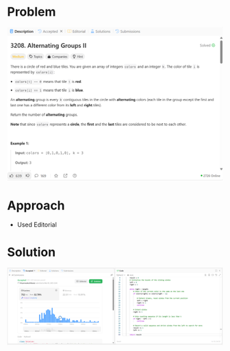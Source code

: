 # Problem
![Problem Description](https://github.com/praiseorji4/leetcode-daily/blob/main/solutions/2025-03/day09/images/problem.png?raw=true)

# Approach
- Used Editorial

# Solution
![Submission Results](https://github.com/praiseorji4/leetcode-daily/blob/main/solutions/2025-03/day09/images/submission.png?raw=true)